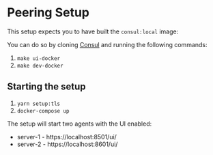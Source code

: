 # Peering Setup

This setup expects you to have built the `consul:local` image:

You can do so by cloning [Consul](https://github.com/hashicorp/consul) and
running the following commands:

1. `make ui-docker`
2. `make dev-docker`

## Starting the setup

1. `yarn setup:tls`
2. `docker-compose up`

The setup will start two agents with the UI enabled:

- server-1 - https://localhost:8501/ui/
- server-2 - https://localhost:8601/ui/
